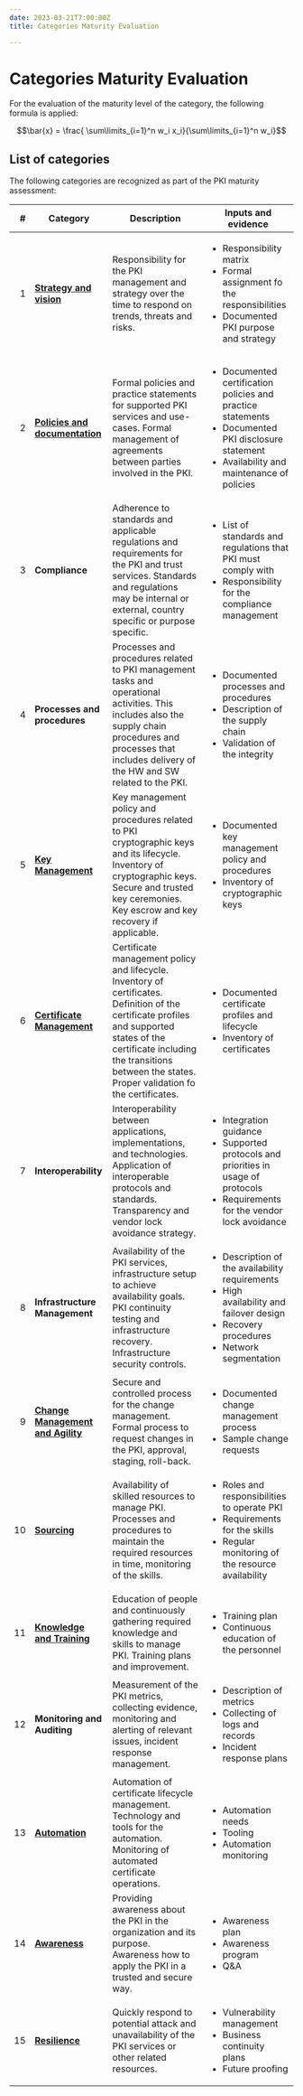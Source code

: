 ```yaml
---
date: 2023-03-21T7:00:00Z
title: Categories Maturity Evaluation

---
```


# Categories Maturity Evaluation

For the evaluation of the maturity level of the category, the following formula is applied:

$$\bar{x} = \frac{ \sum\limits_{i=1}^n w_i x_i}{\sum\limits_{i=1}^n w_i}$$

## List of categories

The following categories are recognized as part of the PKI maturity assessment:

|   # | Category                                                              | Description                                                                                                                                                                                                                                 | Inputs and evidence                                                                                                                                                      |
|----:|-----------------------------------------------------------------------|---------------------------------------------------------------------------------------------------------------------------------------------------------------------------------------------------------------------------------------------|--------------------------------------------------------------------------------------------------------------------------------------------------------------------------|
|   1 | **[Strategy and vision](./strategy-and-vision/)**                     | Responsibility for the PKI management and strategy over the time to respond on trends, threats and risks.                                                                                                                                   | <ul><li>Responsibility matrix</li><li>Formal assignment fo the responsibilities</li><li>Documented PKI purpose and strategy</li></ul>                                    |
|   2 | **[Policies and documentation](./policies-and-documentation/)**       | Formal policies and practice statements for supported PKI services and use-cases. Formal management of agreements between parties involved in the PKI.                                                                                      | <ul><li>Documented certification policies and practice statements</li><li>Documented PKI disclosure statement</li><li>Availability and maintenance of policies</li></ul> |
|   3 | **Compliance**                                                        | Adherence to standards and applicable regulations and requirements for the PKI and trust services. Standards and regulations may be internal or external, country specific or purpose specific.                                             | <ul><li>List of standards and regulations that PKI must comply with</li><li>Responsibility for the compliance management</li></ul>                                       |
|   4 | **Processes and procedures**                                          | Processes and procedures related to PKI management tasks and operational activities. This includes also the supply chain procedures and processes that includes delivery of the HW and SW related to the PKI.                               | <ul><li>Documented processes and procedures</li><li>Description of the supply chain</li><li>Validation of the integrity</li></ul>                                        |
|   5 | **[Key Management](./key-management/)**                               | Key management policy and procedures related to PKI cryptographic keys and its lifecycle. Inventory of cryptographic keys. Secure and trusted key ceremonies. Key escrow and key recovery if applicable.                                    | <ul><li>Documented key management policy and procedures</li><li>Inventory of cryptographic keys</li></ul>                                                                |
|   6 | **[Certificate Management](./certificate-management/)**               | Certificate management policy and lifecycle. Inventory of certificates. Definition of the certificate profiles and supported states of the certificate including the transitions between the states. Proper validation fo the certificates. | <ul><li>Documented certificate profiles and lifecycle</li><li>Inventory of certificates</li></ul>                                                                        |
|   7 | **Interoperability**                                                  | Interoperability between applications, implementations, and technologies. Application of interoperable protocols and standards. Transparency and vendor lock avoidance strategy.                                                            | <ul><li>Integration guidance</li><li>Supported protocols and priorities in usage of protocols</li><li>Requirements for the vendor lock avoidance</li></ul>               |
|   8 | **Infrastructure Management**                                         | Availability of the PKI services, infrastructure setup to achieve availability goals. PKI continuity testing and infrastructure recovery. Infrastructure security controls.                                                                 | <ul><li>Description of the availability requirements</li><li>High availability and failover design</li><li>Recovery procedures</li><li>Network segmentation</li></ul>    |
|   9 | **[Change Management and Agility](./change-management-and-agility/)** | Secure and controlled process for the change management. Formal process to request changes in the PKI, approval, staging, roll-back.                                                                                                        | <ul><li>Documented change management process</li><li>Sample change requests</li></ul>                                                                                    |
|  10 | **[Sourcing](./sourcing/)**                                           | Availability of skilled resources to manage PKI. Processes and procedures to maintain the required resources in time, monitoring of the skills.                                                                                             | <ul><li>Roles and responsibilities to operate PKI</li><li>Requirements for the skills</li><li>Regular monitoring of the resource availability</li></ul>                  |
|  11 | **[Knowledge and Training](./knowledge-and-training/)**               | Education of people and continuously gathering required knowledge and skills to manage PKI. Training plans and improvement.                                                                                                                 | <ul><li>Training plan</li><li>Continuous education of the personnel</li></ul>                                                                                            |
|  12 | **Monitoring and Auditing**                                           | Measurement of the PKI metrics, collecting evidence, monitoring and alerting of relevant issues, incident response management.                                                                                                              | <ul><li>Description of metrics</li><li>Collecting of logs and records</li><li>Incident response plans</li></ul>                                                          |
|  13 | **[Automation](./automation/)**                                       | Automation of certificate lifecycle management. Technology and tools for the automation. Monitoring of automated certificate operations.                                                                                                    | <ul><li>Automation needs</li><li>Tooling</li><li>Automation monitoring</li></ul>                                                                                         |
|  14 | **[Awareness](./awareness/)**                                         | Providing awareness about the PKI in the organization and its purpose. Awareness how to apply the PKI in a trusted and secure way.                                                                                                          | <ul><li>Awareness plan</li><li>Awareness program</li><li>Q&A</li></ul>                                                                                                   |
|  15 | **[Resilience](./resilience/)**                                       | Quickly respond to potential attack and unavailability of the PKI services or other related resources.                                                                                                                                      | <ul><li>Vulnerability management</li><li>Business continuity plans</li><li>Future proofing</li></ul>                                                                     |
